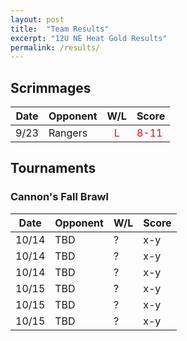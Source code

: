 ```yaml
---
layout: post
title:  "Team Results"
excerpt: "12U NE Heat Gold Results"
permalink: /results/
---
```


## Scrimmages

|Date  | Opponent | W/L | Score |
|:----:|:--------|:----:|:----|
|9/23|Rangers|<span style="color:red">L</span>|<span style="color:red">8-11</span>|

## Tournaments

### Cannon's Fall Brawl

|Date  | Opponent | W/L | Score |
|:----:|:--------|:----|:----|
| 10/14  |TBD | ? | x-y |
| 10/14  |TBD | ? | x-y |
| 10/14  |TBD | ? | x-y |
| 10/15  |TBD | ? | x-y |
| 10/15  |TBD | ? | x-y |
| 10/15  |TBD | ? | x-y |